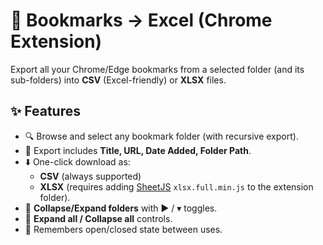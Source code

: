 # 📑 Bookmarks → Excel (Chrome Extension)

Export all your Chrome/Edge bookmarks from a selected folder (and its sub-folders) into **CSV** (Excel-friendly) or **XLSX** files.

## ✨ Features
- 🔍 Browse and select any bookmark folder (with recursive export).
- 📂 Export includes **Title, URL, Date Added, Folder Path**.
- ⬇️ One-click download as:
  - **CSV** (always supported)
  - **XLSX** (requires adding [SheetJS](https://sheetjs.com/) `xlsx.full.min.js` to the extension folder).
- 📁 **Collapse/Expand folders** with ▶ / ▾ toggles.
- 📌 **Expand all / Collapse all** controls.
- 💾 Remembers open/closed state between uses.


